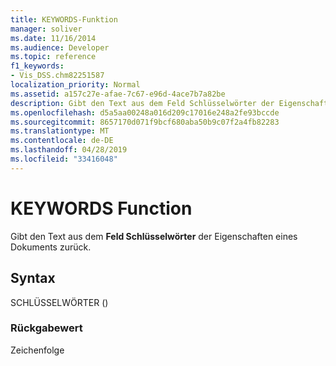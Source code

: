 ```yaml
---
title: KEYWORDS-Funktion
manager: soliver
ms.date: 11/16/2014
ms.audience: Developer
ms.topic: reference
f1_keywords:
- Vis_DSS.chm82251587
localization_priority: Normal
ms.assetid: a157c27e-afae-7c67-e96d-4ace7b7a82be
description: Gibt den Text aus dem Feld Schlüsselwörter der Eigenschaften eines Dokuments zurück.
ms.openlocfilehash: d5a5aa00248a016d209c17016e248a2fe93bccde
ms.sourcegitcommit: 8657170d071f9bcf680aba50b9c07f2a4fb82283
ms.translationtype: MT
ms.contentlocale: de-DE
ms.lasthandoff: 04/28/2019
ms.locfileid: "33416048"
---
```

# <a name="keywords-function"></a>KEYWORDS Function

Gibt den Text aus dem **Feld Schlüsselwörter** der Eigenschaften eines Dokuments zurück. 
  
## <a name="syntax"></a>Syntax

SCHLÜSSELWÖRTER ()
  
### <a name="return-value"></a>Rückgabewert

Zeichenfolge
  

